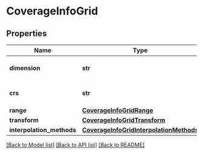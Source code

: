 # CoverageInfoGrid

## Properties
Name | Type | Description | Notes
------------ | ------------- | ------------- | -------------
**dimension** | **str** | cardinality of the raster plan | [optional] 
**crs** | **str** | target coordinate system | [optional] 
**range** | [**CoverageInfoGridRange**](CoverageInfoGridRange.md) |  | [optional] 
**transform** | [**CoverageInfoGridTransform**](CoverageInfoGridTransform.md) |  | [optional] 
**interpolation_methods** | [**CoverageInfoGridInterpolationMethods**](CoverageInfoGridInterpolationMethods.md) |  | [optional] 

[[Back to Model list]](../README.md#documentation-for-models) [[Back to API list]](../README.md#documentation-for-api-endpoints) [[Back to README]](../README.md)


